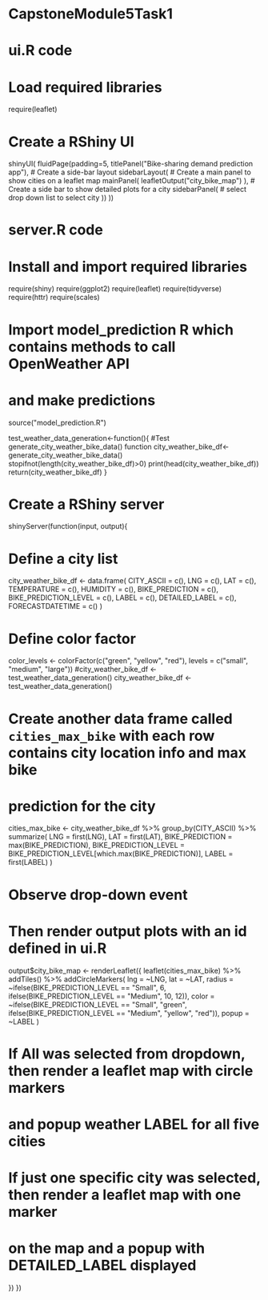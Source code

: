 # CapstoneModule5Task1


# ui.R code
# Load required libraries
require(leaflet)


# Create a RShiny UI
shinyUI(
  fluidPage(padding=5,
            titlePanel("Bike-sharing demand prediction app"), 
            # Create a side-bar layout
            sidebarLayout(
              # Create a main panel to show cities on a leaflet map
              mainPanel(
                leafletOutput("city_bike_map")
              ),
              # Create a side bar to show detailed plots for a city
              sidebarPanel(
                # select drop down list to select city
              ))
  ))


# server.R code
# Install and import required libraries
require(shiny)
require(ggplot2)
require(leaflet)
require(tidyverse)
require(httr)
require(scales)
# Import model_prediction R which contains methods to call OpenWeather API
# and make predictions
source("model_prediction.R")


test_weather_data_generation<-function(){
  #Test generate_city_weather_bike_data() function
  city_weather_bike_df<-generate_city_weather_bike_data()
  stopifnot(length(city_weather_bike_df)>0)
  print(head(city_weather_bike_df))
  return(city_weather_bike_df)
}

# Create a RShiny server
shinyServer(function(input, output){
  # Define a city list
  city_weather_bike_df <- data.frame(
    CITY_ASCII = c(),
    LNG = c(),
    LAT = c(),
    TEMPERATURE = c(),
    HUMIDITY = c(),
    BIKE_PREDICTION = c(),
    BIKE_PREDICTION_LEVEL = c(),
    LABEL = c(),
    DETAILED_LABEL = c(),
    FORECASTDATETIME = c()
  )
  # Define color factor
  color_levels <- colorFactor(c("green", "yellow", "red"), 
                              levels = c("small", "medium", "large"))
  #city_weather_bike_df <- test_weather_data_generation()
  city_weather_bike_df <- test_weather_data_generation()
  # Create another data frame called `cities_max_bike` with each row contains city location info and max bike
  # prediction for the city
  cities_max_bike <- city_weather_bike_df %>%
    group_by(CITY_ASCII) %>%
    summarize(
      LNG = first(LNG),
      LAT = first(LAT),
      BIKE_PREDICTION = max(BIKE_PREDICTION),
      BIKE_PREDICTION_LEVEL = BIKE_PREDICTION_LEVEL[which.max(BIKE_PREDICTION)],
      LABEL = first(LABEL)
    )
  # Observe drop-down event
  
  # Then render output plots with an id defined in ui.R
  output$city_bike_map <- renderLeaflet({
    leaflet(cities_max_bike) %>%
      addTiles() %>%
      addCircleMarkers(
        lng = ~LNG,
        lat = ~LAT,
        radius = ~ifelse(BIKE_PREDICTION_LEVEL == "Small", 6, 
                         ifelse(BIKE_PREDICTION_LEVEL == "Medium", 10, 12)),
        color = ~ifelse(BIKE_PREDICTION_LEVEL == "Small", "green", 
                        ifelse(BIKE_PREDICTION_LEVEL == "Medium", "yellow", "red")),
        popup = ~LABEL
      )
  # If All was selected from dropdown, then render a leaflet map with circle markers
  # and popup weather LABEL for all five cities
  
  # If just one specific city was selected, then render a leaflet map with one marker
  # on the map and a popup with DETAILED_LABEL displayed
  
 })
})

